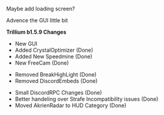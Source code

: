 Maybe add loading screen?

Advence the GUI little bit

**Trillium b1.5.9 Changes**
+ New GUI
+ Added CrystalOptimizer (Done)
+ Added New Speedmine (Done)
+ New FreeCam (Done)

- Removed BreakHighLight (Done)
- Removed DiscordEmbeds (Done)

* Small DiscordRPC Changes (Done)
* Better handeling over Strafe Incompatibility issues (Done)
* Moved AkrienRadar to HUD Category (Done)
